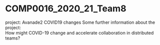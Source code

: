 # COMP0016_2020_21_Team8
project: Avanade2 COVID19 changes
Some further information about the project:  
How might COVID-19 change and accelerate collaboration in distributed teams? 

